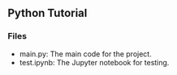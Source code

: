 ## Python Tutorial
### Files
  - main.py: The main code for the project.
  - test.ipynb: The Jupyter notebook for testing.
  
